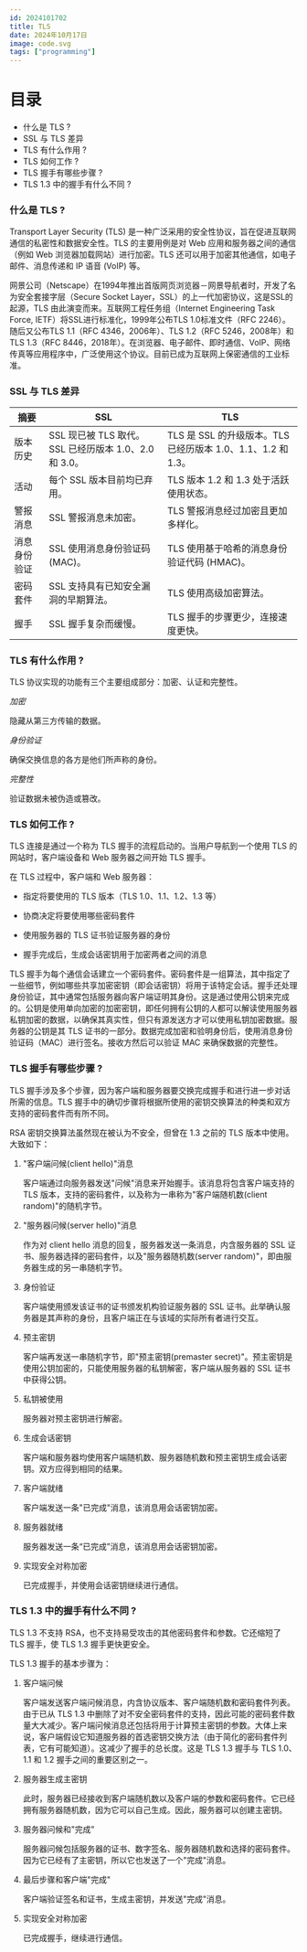 ```yaml
---
id: 2024101702
title: TLS
date: 2024年10月17日
image: code.svg
tags: ["programming"]
---
```



# 目录

- 什么是 TLS ?
- SSL 与 TLS 差异
- TLS 有什么作用 ?
- TLS 如何工作 ? 
- TLS 握手有哪些步骤 ? 
- TLS 1.3 中的握手有什么不同 ? 


### 什么是 TLS ? 

Transport Layer Security (TLS) 是一种广泛采用的安全性协议，旨在促进互联网通信的私密性和数据安全性。TLS 的主要用例是对 Web 应用和服务器之间的通信（例如 Web 浏览器加载网站）进行加密。TLS 还可以用于加密其他通信，如电子邮件、消息传递和 IP 语音 (VoIP) 等。

网景公司（Netscape）在1994年推出首版网页浏览器－网景导航者时，开发了名为安全套接字层（Secure Socket Layer，SSL）的上一代加密协议，这是SSL的起源，TLS 由此演变而来。互联网工程任务组（Internet Engineering Task Force, IETF）将SSL进行标准化，1999年公布TLS 1.0标准文件（RFC 2246）。随后又公布TLS 1.1（RFC 4346，2006年）、TLS 1.2（RFC 5246，2008年）和TLS 1.3（RFC 8446，2018年）。在浏览器、电子邮件、即时通信、VoIP、网络传真等应用程序中，广泛使用这个协议。目前已成为互联网上保密通信的工业标准。

### SSL 与 TLS 差异

| 摘要         | SSL                                                   | TLS                                                          |
| ------------ | ----------------------------------------------------- | ------------------------------------------------------------ |
| 版本历史     | SSL 现已被 TLS 取代。SSL 已经历版本 1.0、2.0 和 3.0。 | TLS 是 SSL 的升级版本。TLS 已经历版本 1.0、1.1、1.2 和 1.3。 |
| 活动         | 每个 SSL 版本目前均已弃用。                           | TLS 版本 1.2 和 1.3 处于活跃使用状态。                       |
| 警报消息     | SSL 警报消息未加密。                                  | TLS 警报消息经过加密且更加多样化。                           |
| 消息身份验证 | SSL 使用消息身份验证码 (MAC)。                        | TLS 使用基于哈希的消息身份验证代码 (HMAC)。                  |
| 密码套件     | SSL 支持具有已知安全漏洞的早期算法。                  | TLS 使用高级加密算法。                                       |
| 握手         | SSL 握手复杂而缓慢。                                  | TLS 握手的步骤更少，连接速度更快。                           |

### TLS 有什么作用 ? 

TLS 协议实现的功能有三个主要组成部分：加密、认证和完整性。

*加密*

隐藏从第三方传输的数据。

*身份验证*

确保交换信息的各方是他们所声称的身份。

*完整性*

验证数据未被伪造或篡改。


### TLS 如何工作 ? 

TLS 连接是通过一个称为 TLS 握手的流程启动的。当用户导航到一个使用 TLS 的网站时，客户端设备和 Web 服务器之间开始 TLS 握手。

在 TLS 过程中，客户端和 Web 服务器：

- 指定将要使用的 TLS 版本（TLS 1.0、1.1、1.2、1.3 等）

- 协商决定将要使用哪些密码套件

- 使用服务器的 TLS 证书验证服务器的身份

- 握手完成后，生成会话密钥用于加密两者之间的消息

TLS 握手为每个通信会话建立一个密码套件。密码套件是一组算法，其中指定了一些细节，例如哪些共享加密密钥（即会话密钥）将用于该特定会话。握手还处理身份验证，其中通常包括服务器向客户端证明其身份。这是通过使用公钥来完成的。公钥是使用单向加密的加密密钥，即任何拥有公钥的人都可以解读使用服务器私钥加密的数据，以确保其真实性，但只有源发送方才可以使用私钥加密数据。服务器的公钥是其 TLS 证书的一部分。数据完成加密和验明身份后，使用消息身份验证码（MAC）进行签名。接收方然后可以验证 MAC 来确保数据的完整性。


### TLS 握手有哪些步骤 ? 

TLS 握手涉及多个步骤，因为客户端和服务器要交换完成握手和进行进一步对话所需的信息。TLS 握手中的确切步骤将根据所使用的密钥交换算法的种类和双方支持的密码套件而有所不同。

RSA 密钥交换算法虽然现在被认为不安全，但曾在 1.3 之前的 TLS 版本中使用。大致如下：

1. "客户端问候(client hello)"消息

   客户端通过向服务器发送"问候"消息来开始握手。该消息将包含客户端支持的 TLS 版本，支持的密码套件，以及称为一串称为"客户端随机数(client random)"的随机字节。

2. "服务器问候(server hello)"消息

   作为对 client hello 消息的回复，服务器发送一条消息，内含服务器的 SSL 证书、服务器选择的密码套件，以及"服务器随机数(server random)"，即由服务器生成的另一串随机字节。

3. 身份验证

   客户端使用颁发该证书的证书颁发机构验证服务器的 SSL 证书。此举确认服务器是其声称的身份，且客户端正在与该域的实际所有者进行交互。

4. 预主密钥

   客户端再发送一串随机字节，即"预主密钥(premaster secret)"。预主密钥是使用公钥加密的，只能使用服务器的私钥解密，客户端从服务器的 SSL 证书中获得公钥。

5. 私钥被使用

   服务器对预主密钥进行解密。

6. 生成会话密钥

   客户端和服务器均使用客户端随机数、服务器随机数和预主密钥生成会话密钥。双方应得到相同的结果。

7. 客户端就绪

   客户端发送一条"已完成"消息，该消息用会话密钥加密。

8. 服务器就绪

   服务器发送一条“已完成”消息，该消息用会话密钥加密。

9. 实现安全对称加密

   已完成握手，并使用会话密钥继续进行通信。


### TLS 1.3 中的握手有什么不同 ? 

TLS 1.3 不支持 RSA，也不支持易受攻击的其他密码套件和参数。它还缩短了 TLS 握手，使 TLS 1.3 握手更快更安全。

TLS 1.3 握手的基本步骤为：

1. 客户端问候

   客户端发送客户端问候消息，内含协议版本、客户端随机数和密码套件列表。由于已从 TLS 1.3 中删除了对不安全密码套件的支持，因此可能的密码套件数量大大减少。客户端问候消息还包括将用于计算预主密钥的参数。大体上来说，客户端假设它知道服务器的首选密钥交换方法（由于简化的密码套件列表，它有可能知道）。这减少了握手的总长度。这是 TLS 1.3 握手与 TLS 1.0、1.1 和 1.2 握手之间的重要区别之一。

2. 服务器生成主密钥
   
   此时，服务器已经接收到客户端随机数以及客户端的参数和密码套件。它已经拥有服务器随机数，因为它可以自己生成。因此，服务器可以创建主密钥。

3. 服务器问候和"完成"

   服务器问候包括服务器的证书、数字签名、服务器随机数和选择的密码套件。因为它已经有了主密钥，所以它也发送了一个"完成"消息。

4. 最后步骤和客户端"完成"

   客户端验证签名和证书，生成主密钥，并发送"完成"消息。

5. 实现安全对称加密

   已完成握手，继续进行通信。